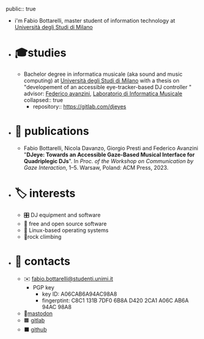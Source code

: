 public:: true

- i'm Fabio Bottarelli, master student of information technology at [Università degli Studi di Milano](https://www.unimi.it)
- # 🎓studies
	- Bachelor degree in informatica musicale (aka sound and music computing) at [Università degli Studi di Milano](https://www.unimi.it) with a thesis on "developement of an accessible eye-tracker-based DJ controller " advisor: [Federico avanzini](https://avanzini.di.unimi.it/), [Laboratorio di Informatica Musicale](https://www.lim.di.unimi.it/)
	  collapsed:: true
		- repository:: https://gitlab.com/djeyes
- # 📜 publications
	- Fabio Bottarelli, Nicola Davanzo, Giorgio Presti and Federico Avanzini "**DJeye: Towards an Accessible Gaze-Based Musical Interface for Quadriplegic DJs**". In *Proc. of the Workshop on Communication by Gaze Interaction*, 1–5. Warsaw, Poland: ACM Press, 2023.
- # 🏷 interests
	- 🎛 DJ equipment and software
	- 💾 free and open source software
	- 🐧 Linux-based operating systems
	- 🧗rock climbing
- # 📨 contacts
	- ✉️ [fabio.bottarelli@studenti.unimi.it](mailto:fabio.bottarelli@studenti.unimi.it)
		- PGP key
			- key ID: A06CAB6A94AC98A8
			- fingerptint: C8C1 131B 7DF0 6B8A D420 2CA1 A06C AB6A 94AC 98A8
	- 🐘[mastodon](https://mastodon.social/@olbotta)
	- 🟧 [gitlab](https://gitlab.com/olbotta)
	- ⬛ [github](https://github.com/olbotta)